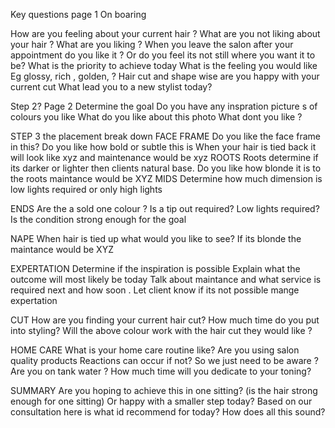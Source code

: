 Key questions page 1 
On boaring 

How are you feeling about your current hair ?
What are you not liking about your hair ?
What are you liking ?
When you leave the salon after your appointment do you like it ? Or do you feel its not still where you want it to be? 
What is the priority to achieve today
What is the feeling you would like Eg glossy, rich , golden, ?
Hair cut and shape wise are you happy with your current cut 
What lead you to a new stylist today?



Step 2? Page 2 Determine the goal 
 Do you have any inspration  picture s of colours you like 
What do you like about this photo 
What dont you like ? 


STEP 3 the placement break down 
FACE FRAME 
Do you like the face frame in this?
Do you like how bold or subtle  this is 
When your hair is tied back it will look like xyz and maintenance would be xyz
ROOTS 
Roots determine if its darker or lighter then clients natural base.
Do you like how blonde it is to the roots maintance  would be XYZ 
MIDS 
Determine how much dimension
 is low lights  required or only high lights 

ENDS 
Are the a sold one colour ?
Is a tip out required?
Low lights required? 
Is the condition strong enough for the goal 

NAPE 
When hair is tied up what would you like to see? 
If its blonde the maintance would be XYZ 

EXPERTATION 
Determine if the inspiration is possible
Explain what the outcome will most likely be today 
Talk about maintance and what service is required next and how soon . 
Let client know if its not possible mange expertation 


CUT 
How are you finding your current hair cut? 
How much time do you put into styling?
Will the above colour work with the hair cut they would like ?

HOME CARE 
What is your home care routine like?
Are you using salon quality products 
Reactions can occur if not? So we just need to be aware  ?
Are you on tank water ? 
How much time will you dedicate to your toning? 

SUMMARY 
Are you hoping to achieve this in one sitting? 
(is the hair strong enough for one sitting) 
Or happy with a smaller step today? 
Based on our consultation here is what id recommend for today?
How does all this sound?